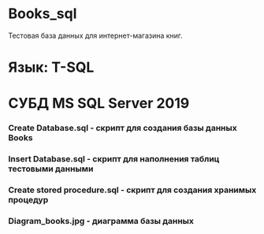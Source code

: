 # Books_sql

Тестовая база данных для интернет-магазина книг.

# Язык: T-SQL
# СУБД MS SQL Server 2019

### Create Database.sql - скрипт для создания базы данных Books
### Insert Database.sql - скрипт для наполнения таблиц тестовыми данными
### Create stored procedure.sql - скрипт для создания хранимых процедур
### Diagram_books.jpg - диаграмма базы данных
